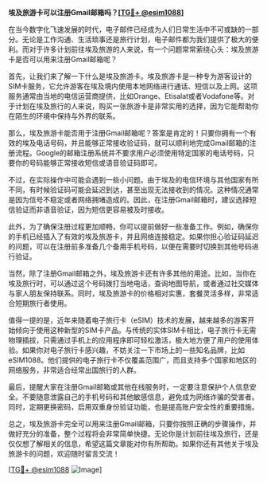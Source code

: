 **埃及旅游卡可以注册Gmail邮箱吗？[[TG💪+ @esim1088](https://t.me/s/esim1088)]**

在当今数字化飞速发展的时代，电子邮件已经成为人们日常生活中不可或缺的一部分。无论是工作沟通、生活琐事还是旅行计划，电子邮件都为我们提供了极大的便利。而对于许多计划前往埃及旅游的人来说，有一个问题常常萦绕心头：埃及旅游卡是否可以用来注册Gmail邮箱呢？

首先，让我们来了解一下什么是埃及旅游卡。埃及旅游卡是一种专为游客设计的SIM卡服务，它允许游客在埃及境内使用本地网络进行通话、短信以及上网。这项服务通常由当地的电信运营商提供，比如Orange、Etisalat或者Vodafone等。对于计划在埃及旅行的人来说，购买一张旅游卡是非常实用的选择，因为它能帮助你在陌生的环境中保持与外界的联系。

那么，埃及旅游卡能否用于注册Gmail邮箱呢？答案是肯定的！只要你拥有一个有效的埃及电话号码，并且能够正常接收验证码，就可以顺利地完成Gmail邮箱的注册流程。Google的邮箱注册系统并不要求用户必须使用特定国家的电话号码，只要你的号码能够正常接收短信或语音验证码即可。

不过，在实际操作中可能会遇到一些小问题。由于埃及的电信环境与其他国家有所不同，有时候验证码可能会延迟到达，甚至出现无法接收到的情况。这种情况通常是因为信号不稳定或者网络拥堵造成的。因此，在注册Gmail邮箱时，建议选择短信验证而非语音验证，因为短信更容易被及时接收。

此外，为了确保注册过程更加顺畅，你可以提前做好一些准备工作。例如，确保你的手机已经插入了有效的埃及旅游卡，并且网络连接稳定。如果你担心验证码延迟的问题，可以在注册前多准备几个备用手机号码，以便在需要时切换到其他号码进行验证。

当然，除了注册Gmail邮箱之外，埃及旅游卡还有许多其他的用途。比如，当你在埃及旅行时，可以通过这个号码拨打当地电话，查询地图导航，或者通过社交媒体与家人朋友保持联系。同时，埃及旅游卡的价格相对实惠，套餐灵活多样，非常适合短期旅行者使用。

值得一提的是，近年来随着电子旅行卡（eSIM）技术的发展，越来越多的游客开始倾向于使用这种新型的SIM卡产品。与传统的实体SIM卡相比，电子旅行卡无需物理插拔，只需通过手机上的应用程序即可轻松激活，极大地方便了用户的使用体验。如果你对电子旅行卡感兴趣，不妨关注一下市场上的一些知名品牌，比如eSIM1088。他们提供的电子旅行卡不仅覆盖范围广，而且支持多个国家和地区的网络服务，非常适合经常出国旅行的人群。

最后，提醒大家在注册Gmail邮箱或其他在线服务时，一定要注意保护个人信息安全。不要随意泄露自己的手机号码和其他敏感信息，避免成为网络诈骗的受害者。同时，定期更换密码，启用双重身份验证功能，也是提高账户安全性的重要措施。

总之，埃及旅游卡完全可以用来注册Gmail邮箱，只要你按照正确的步骤操作，并做好充分的准备，整个过程将会非常简单快捷。无论你是计划前往埃及旅行，还是仅仅想了解相关的信息，希望这篇文章能对你有所帮助。如果你还有其他关于埃及旅游卡的问题，欢迎随时留言交流！

[[TG💪+ @esim1088](https://t.me/s/esim1088) ![Image](https://i.postimg.cc/4NQfJmqS/Snipaste-2025-05-13-00-14-12.png)]